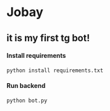 # Jobay
## it is my first tg bot!

#### Install requirements
    python install requirements.txt

#### Run backend
    python bot.py
